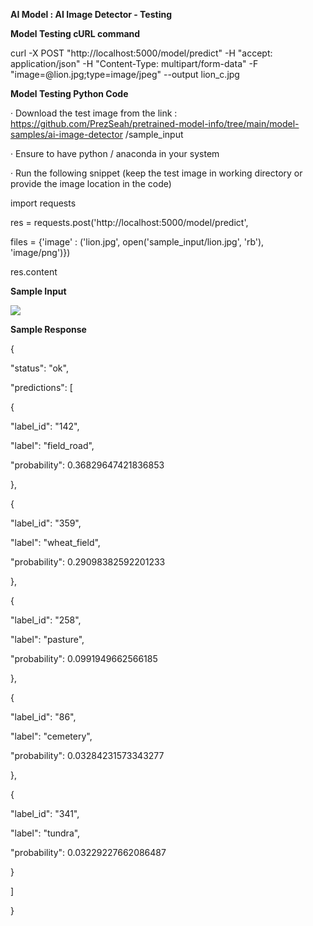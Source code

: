 
**AI Model : AI Image Detector - Testing**

**Model Testing cURL command**

curl -X POST "http://localhost:5000/model/predict" -H "accept: application/json" -H "Content-Type: multipart/form-data" -F "image=@lion.jpg;type\=image/jpeg" --output lion\_c.jpg

**Model Testing Python Code**

· Download the test image from the link :  
https://github.com/PrezSeah/pretrained-model-info/tree/main/model-samples/ai-image-detector /sample\_input

· Ensure to have python / anaconda in your system

· Run the following snippet (keep the test image in working directory or provide the image location in the code)

import requests

res = requests.post('http://localhost:5000/model/predict', 

 files = {'image' : ('lion.jpg', open('sample\_input/lion.jpg', 'rb'), 'image/png')})

res.content  
  

**Sample Input**

![](https://github.com/PrezSeah/pretrained-model-info/raw/main/model-samples/ai-image-detector/ai-image-detector-testing_files/image005.jpg)

**Sample Response**

{

 "status": "ok",

 "predictions": \[

 {

 "label\_id": "142",

 "label": "field\_road",

 "probability": 0.36829647421836853

 },

 {

 "label\_id": "359",

 "label": "wheat\_field",

 "probability": 0.29098382592201233

 },

 {

 "label\_id": "258",

 "label": "pasture",

 "probability": 0.0991949662566185

 },

 {

 "label\_id": "86",

 "label": "cemetery",

 "probability": 0.03284231573343277

 },

 {

 "label\_id": "341",

 "label": "tundra",

 "probability": 0.03229227662086487

 }

 \]

}
